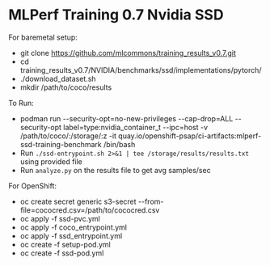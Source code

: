 # MLPerf Training 0.7 Nvidia SSD
For baremetal setup:
 - git clone https://github.com/mlcommons/training_results_v0.7.git
 - cd training_results_v0.7/NVIDIA/benchmarks/ssd/implementations/pytorch/
 - ./download_dataset.sh
 - mkdir /path/to/coco/results

To Run:
 - podman run --security-opt=no-new-privileges --cap-drop=ALL --security-opt label=type:nvidia_container_t --ipc=host -v /path/to/coco/:/storage/:z -it quay.io/openshift-psap/ci-artifacts:mlperf-ssd-training-benchmark /bin/bash
 - Run `./ssd-entrypoint.sh 2>&1 | tee /storage/results/results.txt` using provided file
 - Run `analyze.py` on the results file to get avg samples/sec

For OpenShift:
 - oc create secret generic s3-secret --from-file=cococred.csv=/path/to/cococred.csv
 - oc apply -f ssd-pvc.yml
 - oc apply -f coco_entrypoint.yml
 - oc apply -f ssd_entrypoint.yml
 - oc create -f setup-pod.yml
 - oc create -f ssd-pod.yml 
